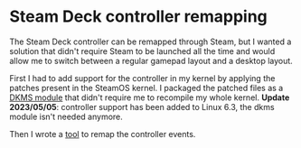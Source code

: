 # Steam Deck controller remapping

The Steam Deck controller can be remapped through Steam, but I wanted a solution that didn't require Steam to be launched all the time and would allow me to switch between a regular gamepad layout and a desktop layout.

First I had to add support for the controller in my kernel by applying the patches present in the SteamOS kernel. I packaged the patched files as a [DKMS module](https://github.com/obsiwitch/dotfiles/tree/2ac2bb8d0bff49cac9b5d80f6b1d7e849707f293/packages/hid-steam-deck-dkms) that didn't require me to recompile my whole kernel. **Update 2023/05/05**: controller support has been added to Linux 6.3, the dkms module isn't needed anymore.

Then I wrote a [tool](https://github.com/obsiwitch/dotfiles/tree/main/packages/sdmap) to remap the controller events.
